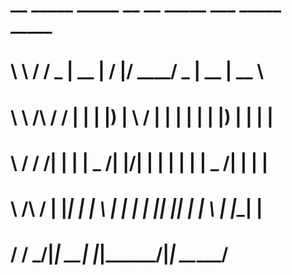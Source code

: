 # __          _____  _____  __  __  _____ ___  _____  _____  
# \ \        / / _ \|  __ \|  \/  |/ ____/ _ \|  __ \|  __ \ 
#  \ \  /\  / / | | | |__) | \  / | |   | | | | |__) | |  | |
#   \ \/  \/ /| | | |  _  /| |\/| | |   | | | |  _  /| |  | |
#    \  /\  / | |_| | | \ \| |  | | |___| |_| | | \ \| |__| |
#     \/  \/   \___/|_|  \_\_|  |_|\_____\___/|_|  \_\_____/ 
                                                            
                                                            
